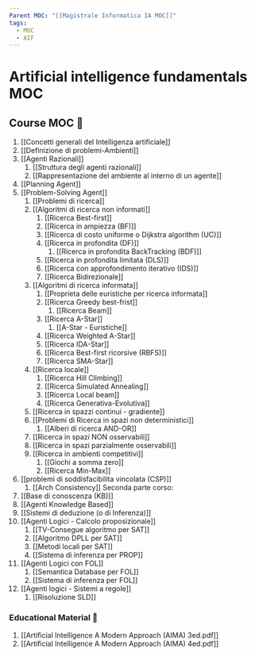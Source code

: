 ```yaml
---
Parent MOC: "[[Magistrale Informatica IA MOC]]"
tags:
  - MOC
  - AIF
---
```

# Artificial intelligence fundamentals MOC

## Course MOC  📒
1. [[Concetti generali del Intelligenza artificiale]]
2. [[Definizione di problemi-Ambienti]]
3. [[Agenti Razionali]]
	1. [[Struttura degli agenti razionali]]
	2. [[Rappresentazione del ambiente al interno di un agente]]
4. [[Planning Agent]]
5. [[Problem-Solving Agent]]
	1. [[Problemi di ricerca]]
	2. [[Algoritmi di ricerca non informati]]
		1. [[Ricerca Best-first]]
		2. [[Ricerca in ampiezza (BF)]]
		3. [[Ricerca di costo uniforme o Dijkstra algorithm (UC)]]
		4. [[Ricerca in profondita (DF)]] 
			1. [[Ricerca in profondita BackTracking (BDF)]]
		5. [[Ricerca in profondita limitata (DLS)]] 
		6. [[Ricerca con approfondimento iterativo (IDS)]] 
		7. [[Ricerca Bidirezionale]]
	3. [[Algoritmi di ricerca informata]]
		1. [[Proprieta delle euristiche per ricerca informata]]
		2. [[Ricerca Greedy best-frist]]
			1. [[Ricerca Beam]]
		3. [[Ricerca A-Star]]
			1. [[A-Star - Euristiche]]
		4. [[Ricerca Weighted A-Star]]
		5. [[Ricerca IDA-Star]]
		6. [[Ricerca Best-first ricorsive (RBFS)]]
		7. [[Ricerca SMA-Star]]
	4. [[Ricerca locale]]
		1. [[Ricerca Hill Climbing]]
		2. [[Ricerca Simulated Annealing]]
		3. [[Ricerca Local beam]]
		4. [[Ricerca Generativa-Evolutiva]]
	5. [[Ricerca in spazzi continui - gradiente]]
	6. [[Problemi di Ricerca in spazi non deterministici]]
		1. [[Alberi di ricerca AND-OR]]
	7. [[Ricerca in spazi NON osservabili]]
	8. [[Ricerca in spazi parzialmente osservabili]]
	9. [[Ricerca in ambienti competitivi]]
		1. [[Giochi a somma zero]]
		2. [[Ricerca Min-Max]]
6. [[problemi di soddisfacibilita vincolata (CSP)]]
	1. [[Arch Consistency]]
Seconda parte corso:
7. [[Base di conoscenza (KB)]]
8. [[Agenti Knowledge Based]]
9. [[Sistemi di deduzione (o di Inferenza)]]
10. [[Agenti Logici - Calcolo proposizionale]]
	1. [[TV-Consegue algoritmo per SAT]]
	2. [[Algoritmo DPLL per SAT]]
	3. [[Metodi locali per SAT]]
	4. [[Sistema di inferenza per PROP]]
11. [[Agenti Logici con FOL]]
	1. [[Semantica Database per FOL]]
	2. [[Sistema di inferenza per FOL]]
12. [[Agenti logici - Sistemi a regole]]
	1. [[Risoluzione SLD]]


### Educational Material 🧱
1. [[Artificial Intelligence A Modern Approach  (AIMA) 3ed.pdf]]
2. [[Artificial Intelligence A Modern Approach  (AIMA) 4ed.pdf]]

